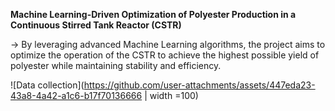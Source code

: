 **Machine Learning-Driven Optimization of Polyester Production in a Continuous Stirred Tank Reactor (CSTR)**

-> By leveraging advanced Machine Learning algorithms, the project aims to optimize the operation of the CSTR to achieve the highest possible yield of polyester while maintaining stability and efficiency.

![Data collection](https://github.com/user-attachments/assets/447eda23-43a8-4a42-a1c6-b17f70136666 | width =100)
